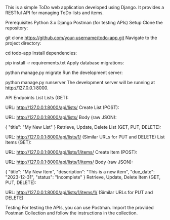 This is a simple ToDo web application developed using Django. It provides a RESTful API for managing ToDo lists and items.

Prerequisites
Python 3.x
Django
Postman (for testing APIs)
Setup
Clone the repository:


git clone https://github.com/your-username/todo-app.git
Navigate to the project directory:


cd todo-app
Install dependencies:


pip install -r requirements.txt
Apply database migrations:


python manage.py migrate
Run the development server:


python manage.py runserver
The development server will be running at http://127.0.0.1:8000.

API Endpoints
List Lists (GET):

URL: http://127.0.0.1:8000/api/lists/
Create List (POST):

URL: http://127.0.0.1:8000/api/lists/
Body (raw JSON):


{
    "title": "My New List"
}
Retrieve, Update, Delete List (GET, PUT, DELETE):

URL: http://127.0.0.1:8000/api/lists/1/
(Similar URLs for PUT and DELETE)
List Items (GET):

URL: http://127.0.0.1:8000/api/lists/1/items/
Create Item (POST):

URL: http://127.0.0.1:8000/api/lists/1/items/
Body (raw JSON):

{
    "title": "My New Item",
    "description": "This is a new item",
    "due_date": "2023-12-31",
    "status": "Incomplete"
}
Retrieve, Update, Delete Item (GET, PUT, DELETE):

URL: http://127.0.0.1:8000/api/lists/1/items/1/
(Similar URLs for PUT and DELETE)

Testing
For testing the APIs, you can use Postman. Import the provided Postman Collection and follow the instructions in the collection.
